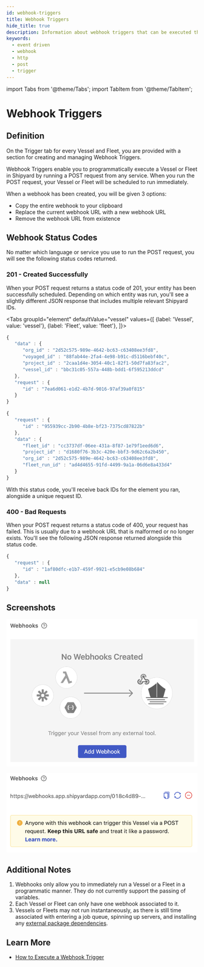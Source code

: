 ```yaml
---
id: webhook-triggers
title: Webhook Triggers
hide_title: true
description: Information about webhook triggers that can be executed through external systems.
keywords:
  - event driven
  - webhook
  - http
  - post
  - trigger
---
```


import Tabs from '@theme/Tabs';
import TabItem from '@theme/TabItem';

# Webhook Triggers

## Definition

On the Trigger tab for every Vessel and Fleet, you are provided with a section for creating and managing Webhook Triggers.

Webhook Triggers enable you to programmatically execute a Vessel or Fleet in Shipyard by running a POST request from any service. When you run the POST request, your Vessel or Fleet will be scheduled to run immediately.

When a webhook has been created, you will be given 3 options:

- Copy the entire webhook to your clipboard
- Replace the current webhook URL with a new webhook URL
- Remove the webhook URL from existence

## Webhook Status Codes

No matter which language or service you use to run the POST request, you will see the following status codes returned.

### 201 - Created Successfully

When your POST request returns a status code of 201, your entity has been successfully scheduled. Depending on which entity was run, you'll see a slightly different JSON response that includes multiple relevant Shipyard IDs.

<Tabs
groupId="element"
defaultValue="vessel"
values={[
{label: 'Vessel', value: 'vessel'},
{label: 'Fleet', value: 'fleet'},
]}>
<TabItem value="vessel">

```javascript
{
   "data" : {
      "org_id" : "2d52c575-989e-4642-bc63-c63408ee3fd8",
      "voyaged_id" : "88fab44e-2fa4-4e98-b91c-d5116bebf40c",
      "project_id" : "2caa1d4e-3054-40c1-82f1-50d7fa83fac2",
      "vessel_id" : "bbc31c05-557a-448b-bdd1-6f595213ddcd"
   },
   "request" : {
      "id" : "7ea6d061-e1d2-4b7d-9016-97af39a0f815"
   }
}
```

</TabItem>
<TabItem value='fleet'>

```javascript
{
   "request" : {
      "id" : "955939cc-2b90-4b8e-bf23-7375cd87822b"
   },
   "data" : {
      "fleet_id" : "cc3737df-06ee-431a-8f87-1e79f1eed6d6",
      "project_id" : "d1680f76-3b3c-420e-bbf3-9d62c6a2b450",
      "org_id" : "2d52c575-989e-4642-bc63-c63408ee3fd8",
      "fleet_run_id" : "ad4d4655-91fd-4499-9a1a-06d6e8a433d4"
   }
}
```

</TabItem>
</Tabs>

With this status code, you'll receive back IDs for the element you ran, alongside a unique request ID.

### 400 - Bad Requests

When your POST request returns a status code of 400, your request has failed. This is usually due to a webhook URL that is malformed or no longer exists. You'll see the following JSON response returned alongside this status code.

```javascript
{
   "request" : {
      "id" : "1af80dfc-e1b7-459f-9921-e5cb9e08b684"
   },
   "data" : null
}
```

## Screenshots

![View on the Triggers tab when there are no webhooks.](../../.gitbook/assets/no_webhook_triggers.png)

![View on the Triggers tab when a webhook has been created.](../../.gitbook/assets/active_webhook_trigger.png)

## Additional Notes

1. Webhooks only allow you to immediately run a Vessel or a Fleet in a programmatic manner. They do not currently support the passing of variables.
2. Each Vessel or Fleet can only have one webhook associated to it.
3. Vessels or Fleets may not run instantaneously, as there is still time associated with entering a job queue, spinning up servers, and installing any [external package dependencies](../requirements/external-package-dependencies.md).

## Learn More
- [How to Execute a Webhook Trigger](../../how-tos/triggers/execute-webhook-trigger.md)